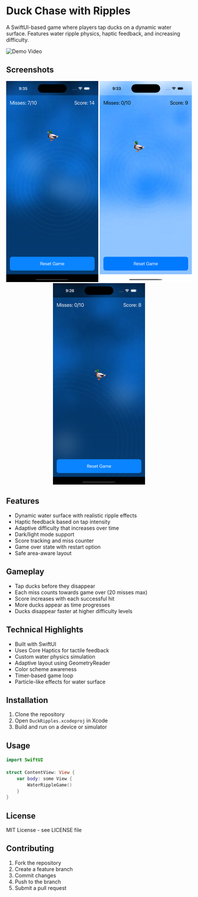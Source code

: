 # Duck Chase with Ripples

A SwiftUI-based game where players tap ducks on a dynamic water surface. Features water ripple physics, haptic feedback, and increasing difficulty.

![Demo Video](assets/demo.gif)

## Screenshots

<div align="center">
  <img src="assets/ss1.png" width="250" />
  <img src="assets/ss2.png" width="250" />
  <img src="assets/ss3.png" width="250" />
</div>


## Features

- Dynamic water surface with realistic ripple effects
- Haptic feedback based on tap intensity
- Adaptive difficulty that increases over time
- Dark/light mode support
- Score tracking and miss counter
- Game over state with restart option
- Safe area-aware layout

## Gameplay

- Tap ducks before they disappear
- Each miss counts towards game over (20 misses max)
- Score increases with each successful hit
- More ducks appear as time progresses
- Ducks disappear faster at higher difficulty levels

## Technical Highlights

- Built with SwiftUI
- Uses Core Haptics for tactile feedback
- Custom water physics simulation
- Adaptive layout using GeometryReader
- Color scheme awareness
- Timer-based game loop
- Particle-like effects for water surface

## Installation

1. Clone the repository
2. Open `DuckRipples.xcodeproj` in Xcode
3. Build and run on a device or simulator

## Usage

```swift
import SwiftUI

struct ContentView: View {
    var body: some View {
        WaterRippleGame()
    }
}
```

## License

MIT License - see LICENSE file

## Contributing

1. Fork the repository
2. Create a feature branch
3. Commit changes
4. Push to the branch
5. Submit a pull request